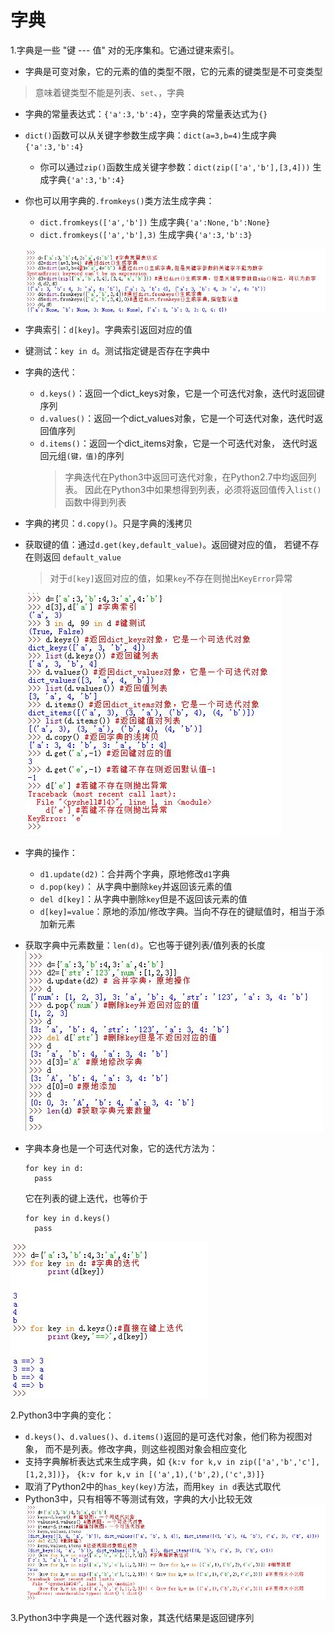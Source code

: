 # 字典
1.字典是一些 "键 --- 值" 对的无序集和。它通过键来索引。

* 字典是可变对象，它的元素的值的类型不限，它的元素的键类型是不可变类型
> 意味着键类型不能是列表、`set`、，字典

* 字典的常量表达式：`{'a':3,'b':4}`，空字典的常量表达式为`{}`
* `dict()`函数可以从关键字参数生成字典：`dict(a=3,b=4)`生成字典`{'a':3,'b':4}`
	* 你可以通过`zip()`函数生成关键字参数：`dict(zip(['a','b'],[3,4]))`
	  生成字典`{'a':3,'b':4}`
* 你也可以用字典的`.fromkeys()`类方法生成字典：
	* `dict.fromkeys(['a','b'])` 生成字典`{'a':None,'b':None}`
	* `dict.fromkeys(['a','b'],3)` 生成字典`{'a':3,'b':3}`

  ![字典的生成](../imgs/python_8_1.JPG)

* 字典索引：`d[key]`。字典索引返回对应的值
* 键测试：`key in d`。测试指定键是否存在字典中
* 字典的迭代：
	* `d.keys()`：返回一个dict_keys对象，它是一个可迭代对象，迭代时返回键序列
	* `d.values()`：返回一个dict_values对象，它是一个可迭代对象，迭代时返回值序列
	* `d.items()`：返回一个dict_items对象，它是一个可迭代对象，
	  迭代时返回元组`(键，值)`的序列
		>字典迭代在Python3中返回可迭代对象，在Python2.7中均返回列表。
		  因此在Python3中如果想得到列表，必须将返回值传入`list()`函数中得到列表
* 字典的拷贝：`d.copy()`。只是字典的浅拷贝
* 获取键的值：通过`d.get(key,default_value)`。返回键对应的值，	若键不存在则返回
  `default_value`
	>对于`d[key]`返回对应的值，如果`key`不存在则抛出`KeyError`异常

  ![字典的索引、键测试、迭代和拷贝](../imgs/python_8_2.JPG)
* 字典的操作：
	* `d1.update(d2)`：合并两个字典，原地修改`d1`字典
	* `d.pop(key)`： 从字典中删除`key`并返回该元素的值
	* `del d[key]`：从字典中删除`key`但是不返回该元素的值
	* `d[key]=value`：原地的添加/修改字典。当向不存在的键赋值时，相当于添加新元素
* 获取字典中元素数量：`len(d)`。它也等于键列表/值列表的长度  
![字典操作和数量](../imgs/python_8_3.JPG)
* 字典本身也是一个可迭代对象，它的迭代方法为：

	```
	for key in d:
	  pass
	```
  它在列表的键上迭代，也等价于

	```
	for key in d.keys()
	  pass
	```
 ![字典迭代](../imgs/python_8_4.JPG)

2.Python3中字典的变化：
	
* `d.keys()`、`d.values()`、`d.items()`返回的是可迭代对象，他们称为视图对象，
  而不是列表。修改字典，则这些视图对象会相应变化
* 支持字典解析表达式来生成字典，如 `{k:v for k,v in zip(['a','b','c'],[1,2,3])}`，
 `{k:v for k,v in [('a',1),('b',2),('c',3)]}`
* 取消了Python2中的`has_key(key)`方法，而用`key in d`表达式取代
* Python3中，只有相等不等测试有效，字典的大小比较无效  
![Python3字典变化](../imgs/python_8_5.JPG)

3.Python3中字典是一个迭代器对象，其迭代结果是返回键序列


	
	